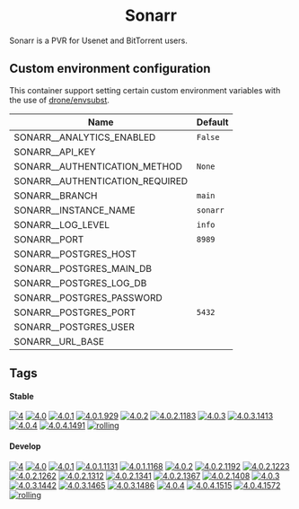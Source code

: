 <!---
NOTE: AUTO-GENERATED FILE
to edit this file, instead edit its template at: ./github/scripts/templates/container/README.md.j2
-->
<div align="center">

# Sonarr

</div>

Sonarr is a PVR for Usenet and BitTorrent users.

## Custom environment configuration

This container support setting certain custom environment variables with the use of [drone/envsubst](https://github.com/drone/envsubst).

| Name                            | Default  |
|---------------------------------|----------|
| SONARR__ANALYTICS_ENABLED       | `False`  |
| SONARR__API_KEY                 |          |
| SONARR__AUTHENTICATION_METHOD   | `None`   |
| SONARR__AUTHENTICATION_REQUIRED |          |
| SONARR__BRANCH                  | `main`   |
| SONARR__INSTANCE_NAME           | `sonarr` |
| SONARR__LOG_LEVEL               | `info`   |
| SONARR__PORT                    | `8989`   |
| SONARR__POSTGRES_HOST           |          |
| SONARR__POSTGRES_MAIN_DB        |          |
| SONARR__POSTGRES_LOG_DB         |          |
| SONARR__POSTGRES_PASSWORD       |          |
| SONARR__POSTGRES_PORT           | `5432`   |
| SONARR__POSTGRES_USER           |          |
| SONARR__URL_BASE                |          |

## Tags

#### Stable



[![4](https://img.shields.io/badge/4-blue?style=flat-square)](https://github.com/kflix-tv/containers/pkgs/container/sonarr/203353251?tag=4)
 [![4.0](https://img.shields.io/badge/4.0-blue?style=flat-square)](https://github.com/kflix-tv/containers/pkgs/container/sonarr/203353251?tag=4.0)
 [![4.0.1](https://img.shields.io/badge/4.0.1-blue?style=flat-square)](https://github.com/kflix-tv/containers/pkgs/container/sonarr/183231238?tag=4.0.1)
 [![4.0.1.929](https://img.shields.io/badge/4.0.1.929-blue?style=flat-square)](https://github.com/kflix-tv/containers/pkgs/container/sonarr/183231238?tag=4.0.1.929)
 [![4.0.2](https://img.shields.io/badge/4.0.2-blue?style=flat-square)](https://github.com/kflix-tv/containers/pkgs/container/sonarr/186049998?tag=4.0.2)
 [![4.0.2.1183](https://img.shields.io/badge/4.0.2.1183-blue?style=flat-square)](https://github.com/kflix-tv/containers/pkgs/container/sonarr/186049998?tag=4.0.2.1183)
 [![4.0.3](https://img.shields.io/badge/4.0.3-blue?style=flat-square)](https://github.com/kflix-tv/containers/pkgs/container/sonarr/197958105?tag=4.0.3)
 [![4.0.3.1413](https://img.shields.io/badge/4.0.3.1413-blue?style=flat-square)](https://github.com/kflix-tv/containers/pkgs/container/sonarr/197958105?tag=4.0.3.1413)
 [![4.0.4](https://img.shields.io/badge/4.0.4-blue?style=flat-square)](https://github.com/kflix-tv/containers/pkgs/container/sonarr/203353251?tag=4.0.4)
 [![4.0.4.1491](https://img.shields.io/badge/4.0.4.1491-blue?style=flat-square)](https://github.com/kflix-tv/containers/pkgs/container/sonarr/203353251?tag=4.0.4.1491)
 [![rolling](https://img.shields.io/badge/rolling-green?style=flat-square)](https://github.com/kflix-tv/containers/pkgs/container/sonarr/203353251?tag=rolling)

#### Develop



 [![4](https://img.shields.io/badge/4-blue?style=flat-square)](https://github.com/kflix-tv/containers/pkgs/container/sonarr-develop/209347366?tag=4)
 [![4.0](https://img.shields.io/badge/4.0-blue?style=flat-square)](https://github.com/kflix-tv/containers/pkgs/container/sonarr-develop/209347366?tag=4.0)
 [![4.0.1](https://img.shields.io/badge/4.0.1-blue?style=flat-square)](https://github.com/kflix-tv/containers/pkgs/container/sonarr-develop/183231251?tag=4.0.1)
 [![4.0.1.1131](https://img.shields.io/badge/4.0.1.1131-blue?style=flat-square)](https://github.com/kflix-tv/containers/pkgs/container/sonarr-develop/180447533?tag=4.0.1.1131)
 [![4.0.1.1168](https://img.shields.io/badge/4.0.1.1168-blue?style=flat-square)](https://github.com/kflix-tv/containers/pkgs/container/sonarr-develop/183231251?tag=4.0.1.1168)
 [![4.0.2](https://img.shields.io/badge/4.0.2-blue?style=flat-square)](https://github.com/kflix-tv/containers/pkgs/container/sonarr-develop/196839023?tag=4.0.2)
 [![4.0.2.1192](https://img.shields.io/badge/4.0.2.1192-blue?style=flat-square)](https://github.com/kflix-tv/containers/pkgs/container/sonarr-develop/185973226?tag=4.0.2.1192)
 [![4.0.2.1223](https://img.shields.io/badge/4.0.2.1223-blue?style=flat-square)](https://github.com/kflix-tv/containers/pkgs/container/sonarr-develop/186050029?tag=4.0.2.1223)
 [![4.0.2.1262](https://img.shields.io/badge/4.0.2.1262-blue?style=flat-square)](https://github.com/kflix-tv/containers/pkgs/container/sonarr-develop/186059142?tag=4.0.2.1262)
 [![4.0.2.1312](https://img.shields.io/badge/4.0.2.1312-blue?style=flat-square)](https://github.com/kflix-tv/containers/pkgs/container/sonarr-develop/188995127?tag=4.0.2.1312)
 [![4.0.2.1341](https://img.shields.io/badge/4.0.2.1341-blue?style=flat-square)](https://github.com/kflix-tv/containers/pkgs/container/sonarr-develop/190794004?tag=4.0.2.1341)
 [![4.0.2.1367](https://img.shields.io/badge/4.0.2.1367-blue?style=flat-square)](https://github.com/kflix-tv/containers/pkgs/container/sonarr-develop/194364246?tag=4.0.2.1367)
 [![4.0.2.1408](https://img.shields.io/badge/4.0.2.1408-blue?style=flat-square)](https://github.com/kflix-tv/containers/pkgs/container/sonarr-develop/196839023?tag=4.0.2.1408)
 [![4.0.3](https://img.shields.io/badge/4.0.3-blue?style=flat-square)](https://github.com/kflix-tv/containers/pkgs/container/sonarr-develop/203230292?tag=4.0.3)
 [![4.0.3.1442](https://img.shields.io/badge/4.0.3.1442-blue?style=flat-square)](https://github.com/kflix-tv/containers/pkgs/container/sonarr-develop/201101695?tag=4.0.3.1442)
 [![4.0.3.1465](https://img.shields.io/badge/4.0.3.1465-blue?style=flat-square)](https://github.com/kflix-tv/containers/pkgs/container/sonarr-develop/201723826?tag=4.0.3.1465)
 [![4.0.3.1486](https://img.shields.io/badge/4.0.3.1486-blue?style=flat-square)](https://github.com/kflix-tv/containers/pkgs/container/sonarr-develop/203230292?tag=4.0.3.1486)
 [![4.0.4](https://img.shields.io/badge/4.0.4-blue?style=flat-square)](https://github.com/kflix-tv/containers/pkgs/container/sonarr-develop/209347366?tag=4.0.4)
 [![4.0.4.1515](https://img.shields.io/badge/4.0.4.1515-blue?style=flat-square)](https://github.com/kflix-tv/containers/pkgs/container/sonarr-develop/204144281?tag=4.0.4.1515)
 [![4.0.4.1572](https://img.shields.io/badge/4.0.4.1572-blue?style=flat-square)](https://github.com/kflix-tv/containers/pkgs/container/sonarr-develop/209347366?tag=4.0.4.1572)
 [![rolling](https://img.shields.io/badge/rolling-green?style=flat-square)](https://github.com/kflix-tv/containers/pkgs/container/sonarr-develop/209347366?tag=rolling)
